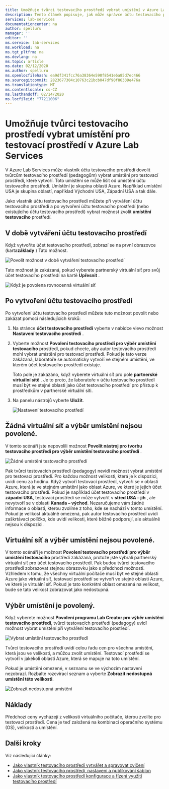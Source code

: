 ```yaml
---
title: Umožňuje tvůrci testovacího prostředí vybrat umístění v Azure Lab Services
description: Tento článek popisuje, jak může správce účtu testovacího prostředí dovolit tvůrcům testovacího prostředí vybrat umístění pro své laboratoře.
services: lab-services
documentationcenter: na
author: spelluru
manager: ''
editor: ''
ms.service: lab-services
ms.workload: na
ms.tgt_pltfrm: na
ms.devlang: na
ms.topic: article
ms.date: 02/12/2020
ms.author: spelluru
ms.openlocfilehash: ea9df341fcc76a38364e590f8541e6a85d7ec466
ms.sourcegitcommit: 2823677304c10763c21bcb047df90f86339e476a
ms.translationtype: MT
ms.contentlocale: cs-CZ
ms.lasthandoff: 02/14/2020
ms.locfileid: "77211006"
---
```

# <a name="allow-lab-creator-to-pick-location-for-the-lab-in-azure-lab-services"></a>Umožňuje tvůrci testovacího prostředí vybrat umístění pro testovací prostředí v Azure Lab Services
V Azure Lab Services může vlastník účtu testovacího prostředí dovolit tvůrcům testovacího prostředí (pedagogům) vybrat umístění pro testovací prostředí, které vytvoří. Toto umístění se může lišit od umístění účtu testovacího prostředí. Umístění je skupina oblastí Azure. Například umístění USA je skupina oblastí, například Východní USA, Západní USA a tak dále. 

Jako vlastník účtu testovacího prostředí můžete při vytváření účtu testovacího prostředí a po vytvoření účtu testovacího prostředí (nebo existujícího účtu testovacího prostředí) vybrat možnost zvolit **umístění testovacího** prostředí. 

## <a name="at-the-time-of-lab-account-creation"></a>V době vytváření účtu testovacího prostředí
Když vytvoříte účet testovacího prostředí, zobrazí se na první obrazovce (karta**základy** ) Tato možnost. 

![Povolit možnost v době vytváření testovacího prostředí](../media/allow-lab-creator-pick-lab-location/create-lab-account.png)

Tato možnost je zakázaná, pokud vyberete partnerský virtuální síť pro svůj účet testovacího prostředí na kartě **Upřesnit** .  

![Když je povolena rovnocenná virtuální síť](../media/allow-lab-creator-pick-lab-location/peer-virtual-network.png)


## <a name="after-the-lab-account-is-created"></a>Po vytvoření účtu testovacího prostředí
Po vytvoření účtu testovacího prostředí můžete tuto možnost povolit nebo zakázat pomocí následujících kroků: 

1. Na stránce **účet testovacího prostředí** vyberte v nabídce vlevo možnost **Nastavení testovacího prostředí** .
2. Vyberte možnost **Povolení testovacího prostředí pro výběr umístění testovacího** prostředí, pokud chcete, aby autor testovacího prostředí mohl vybrat umístění pro testovací prostředí. Pokud je tato verze zakázaná, laboratoře se automaticky vytvoří ve stejném umístění, ve kterém účet testovacího prostředí existuje. 
    
    Toto pole je zakázáno, když vyberete virtuální síť pro pole **partnerské virtuální sítě** . Je to proto, že laboratoře v účtu testovacího prostředí musí být ve stejné oblasti jako účet testovacího prostředí pro přístup k prostředkům v partnerské virtuální síti. 
1. Na panelu nástrojů vyberte **Uložit**. 

    ![Nastavení testovacího prostředí](../media/allow-lab-creator-pick-lab-location/lab-settings.png)

## <a name="no-virtual-network-and-location-selection-isnt-allowed"></a>Žádná virtuální síť a výběr umístění nejsou povolené.
V tomto scénáři jste nepovolili možnost **Povolit nástroj pro tvorbu testovacího prostředí pro výběr umístění testovacího prostředí** . 

![Žádné umístění testovacího prostředí](../media/allow-lab-creator-pick-lab-location/lab-no-location.png)

Pak tvůrci testovacích prostředí (pedagogy) nevidí možnost vybrat umístění pro testovací prostředí. Pro každou možnost velikosti, která je k dispozici, uvidí cenu za hodinu. Když vytvoří testovací prostředí, vytvoří se v oblasti Azure, která je ve stejném umístění jako oblast Azure, ve které je jejich účet testovacího prostředí. Pokud je například účet testovacího prostředí v **západní USA**, testovací prostředí se může vytvořit v **střed USA – jih** , ale nevytvoří se v oblasti **Kanada – východ**. Nezaručujeme vám žádné informace o oblasti, kterou zvolíme z toho, kde se nachází v tomto umístění. Pokud je velikost aktuálně omezená, pak autor testovacího prostředí uvidí zaškrtávací políčko, kde uvidí velikosti, které běžně podporují, ale aktuálně nejsou k dispozici. 

## <a name="in-virtual-network-and-location-selection-isnt-allowed"></a>Virtuální síť a výběr umístění nejsou povolené.
V tomto scénáři je možnost **Povolení testovacího prostředí pro výběr umístění testovacího** prostředí zakázaná, protože jste vybrali partnerský virtuální síť pro účet testovacího prostředí. Pak budou tvůrci testovacího prostředí zobrazovat stejnou obrazovku jako s předchozí možností. Vzhledem k tomu, že všechny virtuální počítače musí být ve stejné oblasti Azure jako virtuální síť, testovací prostředí se vytvoří ve stejné oblasti Azure, ve které je virtuální síť. Pokud je tato konkrétní oblast omezená na velikost, bude se tato velikost zobrazovat jako nedostupná. 

## <a name="location-selection-is-enabled"></a>Výběr umístění je povolený.
Když vyberete možnost **Povolení programu Lab Creator pro výběr umístění testovacího prostředí**, tvůrci testovacích prostředí (pedagogy) uvidí možnost vybrat umístění při vytváření testovacího prostředí. 

![Vybrat umístění testovacího prostředí](../media/allow-lab-creator-pick-lab-location/location-selection.png)

Tvůrci testovacího prostředí uvidí celou řadu cen pro všechna umístění, která jsou ve velikosti, a můžou zvolit umístění. Testovací prostředí se vytvoří v jakékoli oblasti Azure, která se mapuje na toto umístění.

Pokud je umístění omezené, v seznamu se ve výchozím nastavení nezobrazí. Rozbalte rozevírací seznam a vyberte **Zobrazit nedostupná umístění této velikosti**. 

![Zobrazit nedostupná umístění](../media/allow-lab-creator-pick-lab-location/show-unavailable-locations.png)

## <a name="cost"></a>Náklady
Předchozí ceny vycházejí z velikosti virtuálního počítače, kterou zvolíte pro testovací prostředí. Cena je teď založená na kombinaci operačního systému (OS), velikosti a umístění. 

## <a name="next-steps"></a>Další kroky
Viz následující články:

- [Jako vlastník testovacího prostředí vytvářet a spravovat cvičení](how-to-manage-classroom-labs.md)
- [Jako vlastník testovacího prostředí, nastavení a publikování šablon](how-to-create-manage-template.md)
- [Jako vlastník testovacího prostředí konfigurace a řízení využití testovacího prostředí](how-to-configure-student-usage.md)
